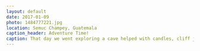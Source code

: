 ```yaml
---
layout: default
date: 2017-01-09
photo: 1484777221.jpg
location: Semuc Champey, Guatemala
caption_header: Adventure Time!
caption: That day we went exploring a cave helped with candles, cliff jumping inside that cave. Later, we jumped off a swing in a river, and went hiking and swimming in those natural pools! What. a. day.
---
```

